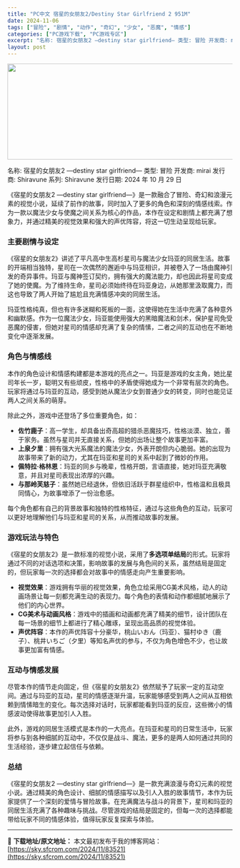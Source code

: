 ```yaml
---
title: "PC中文 宿星的女朋友2/Destiny Star Girlfriend 2 951M"
date: 2024-11-06
tags: ["冒险", "剧情", "动作", "奇幻", "少女", "恶魔", "情感"]
categories: ["PC游戏下载", "PC游戏专区"]
excerpt: "名称: 宿星的女朋友2 ―destiny star girlfriend― 类型: 冒险 开发商: mirai 发行商: Shiravune 系列: Shiravune 发行日期: 2024 年 10 月 29 日 《宿星的女朋友2 ―destiny star girlfriend―》是一款融合了冒&hellip;"
layout: post
---
```


<img class="aligncenter size-full wp-image-83522" src="https://sky.sfcrom.com/wp-content/uploads/2024/11/2024110601153122.webp" alt="" width="660" height="215" />

名称: 宿星的女朋友2 ―destiny star girlfriend―
类型: 冒险
开发商: mirai
发行商: Shiravune
系列: Shiravune
发行日期: 2024 年 10 月 29 日

《宿星的女朋友2 ―destiny star girlfriend―》是一款融合了冒险、奇幻和浪漫元素的视觉小说，延续了前作的故事，同时加入了更多的角色和深刻的情感线索。作为一款以魔法少女与使魔之间关系为核心的作品，本作在设定和剧情上都充满了想象力，并通过精美的视觉效果和强大的声优阵容，将这一切生动呈现给玩家。
<h3>主要剧情与设定</h3>
《宿星的女朋友2》讲述了平凡高中生高杉星司与魔法少女玛亚的同居生活。故事的开端相当独特，星司在一次偶然的邂逅中与玛亚相识，并被卷入了一场由魔神引发的奇异事件。玛亚与魔神签订契约，拥有强大的魔法能力，却也因此将星司变成了她的使魔。为了维持生命，星司必须始终待在玛亚身边，从她那里汲取魔力，而这也导致了两人开始了尴尬且充满情感冲突的同居生活。

玛亚性格纯真，但也有许多迷糊和死板的一面，这使得她在生活中充满了各种意外和幽默感。作为一位魔法少女，玛亚能使用强大的黑暗魔法和剑术，保护星司免受恶魔的侵害，但她对星司的情感却充满了复杂的情愫，二者之间的互动也在不断地变化中逐渐发展。
<h3>角色与情感线</h3>
本作的角色设计和情感构建都是本游戏的亮点之一。玛亚是游戏的女主角，她比星司年长一岁，聪明又有些顽皮，性格中的矛盾使得她成为一个非常有层次的角色。玩家将通过与玛亚的互动，感受到她从魔法少女到普通少女的转变，同时也能见证两人之间关系的萌芽。

除此之外，游戏中还登场了多位重要角色，如：
<ul>
 	<li><strong>佐竹鹿子</strong>：高一学生，却具备出奇高超的猎杀恶魔技巧，性格淡漠、独立，善于家务。虽然与星司并无直接关系，但她的出场让整个故事更加丰富。</li>
 	<li><strong>上泉夕里</strong>：拥有强大光系魔法的魔法少女，外表开朗但内心脆弱。她的出现为故事带来了新的动力，尤其在玛亚和星司的关系中起到了微妙的作用。</li>
 	<li><strong>佩特拉·格林恩</strong>：玛亚的同乡与晚辈，性格开朗，言语直接，她对玛亚充满敬意，并且对星司表现出浓厚的兴趣。</li>
 	<li><strong>与那岭芙慈子</strong>：虽然她已经退休，但依旧活跃于群星组织中，性格温和且极具同情心，为故事增添了一份治愈感。</li>
</ul>
每个角色都有自己的背景故事和独特的性格特征，通过与这些角色的互动，玩家可以更好地理解他们与玛亚和星司的关系，从而推动故事的发展。
<h3>游戏玩法与特色</h3>
《宿星的女朋友2》是一款标准的视觉小说，采用了<strong>多选项单结局</strong>的形式。玩家将通过不同的对话选项和决策，影响故事的发展与角色间的关系，虽然结局是固定的，但玩家每一次的选择都会对故事中的情感走向产生重要影响。
<ul>
 	<li><strong>视觉效果</strong>：游戏拥有华丽的视觉效果，角色立绘采用CG美术风格，动人的动画场景让每一刻都充满生动的表现力。每个角色的表情和动作都细腻地展示了他们的内心世界。</li>
 	<li><strong>CG美术与动画风格</strong>：游戏中的插画和动画都充满了精美的细节，设计团队在每一场景的细节上都进行了精心雕琢，呈现出高品质的视觉体验。</li>
 	<li><strong>声优阵容</strong>：本作的声优阵容十分豪华，桃山いおん（玛亚）、猫村ゆき（鹿子）、桃井いちご（夕里）等知名声优的参与，不仅为角色增色不少，也让故事更加富有情感。</li>
</ul>
<h3>互动与情感发展</h3>
尽管本作的情节走向固定，但《宿星的女朋友2》依然赋予了玩家一定的互动空间。通过与玛亚的互动，星司的情感逐渐升温，玩家能够感受到两人之间从互相依赖到情愫暗生的变化。每次选择对话时，玩家都能看到玛亚的反应，这些微小的情感波动使得故事更加引人入胜。

此外，游戏的同居生活模式是本作的一大亮点。在玛亚和星司的日常生活中，玩家将参与到各种细腻的互动中，不仅仅是战斗、魔法，更多的是两人如何通过共同的生活经验，逐步建立起信任与依赖。
<h3>总结</h3>
《宿星的女朋友2 ―destiny star girlfriend―》是一款充满浪漫与奇幻元素的视觉小说。通过精美的角色设计、细腻的情感描写以及引人入胜的故事情节，本作为玩家提供了一个深刻的爱情与冒险故事。在充满魔法与战斗的背景下，星司和玛亚的同居生活充满了各种趣味与挑战。尽管游戏的结局是固定的，但每一次的选择都能带给玩家不同的情感体验，值得玩家反复探索与体验。

---
📖 **下载地址/原文地址：** 本文最初发布于我的博客网站：[https://sky.sfcrom.com/2024/11/83521](https://sky.sfcrom.com/2024/11/83521)
